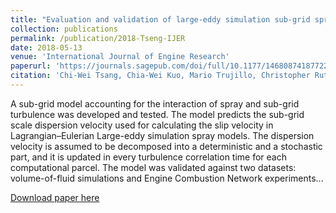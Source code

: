 ```yaml
---
title: "Evaluation and validation of large-eddy simulation sub-grid spray dispersion models using high-fidelity volume-of-fluid simulation data and engine combustion network experimental data"
collection: publications
permalink: /publication/2018-Tseng-IJER
date: 2018-05-13
venue: 'International Journal of Engine Research'
paperurl: 'https://journals.sagepub.com/doi/full/10.1177/1468087418772219'
citation: 'Chi-Wei Tsang, Chia-Wei Kuo, Mario Trujillo, Christopher Rutland; <i>International J of Engine Research</i>. Vol. 20(6), pg. 583-605, 2019.'
---
```

A sub-grid model accounting for the interaction of spray and sub-grid turbulence was developed and tested. The model predicts the sub-grid scale dispersion velocity used for calculating the slip velocity in Lagrangian–Eulerian Large-eddy simulation spray models. The dispersion velocity is assumed to be decomposed into a deterministic and a stochastic part, and it is updated in every turbulence correlation time for each computational parcel. The model was validated against
two datasets: volume-of-fluid simulations and Engine Combustion Network experiments...

[Download paper here](https://phxiranter.github.io/chiaweikuo.github.io/files/2018-Tsang-IJER.pdf)

